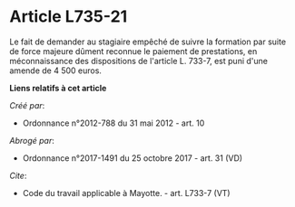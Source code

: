 # Article L735-21

Le fait de demander au stagiaire empêché de suivre la formation par suite de force majeure dûment reconnue le paiement de
prestations, en méconnaissance des dispositions de l'article L. 733-7, est puni d'une amende de 4 500 euros.

**Liens relatifs à cet article**

_Créé par_:

  - Ordonnance n°2012-788 du 31 mai 2012 - art. 10

_Abrogé par_:

  - Ordonnance n°2017-1491 du 25 octobre 2017 - art. 31 (VD)

_Cite_:

  - Code du travail applicable à Mayotte. - art. L733-7 (VT)
